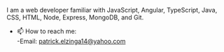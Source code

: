 
I am a web developer familiar with JavaScript, Angular, TypeScript, Java, CSS, HTML, Node, Express, MongoDB, and Git.

- 📫 How to reach me:   
-Email: patrick.elzinga14@yahoo.com

<!---
Patrogenic/Patrogenic is a ✨ special ✨ repository because its `README.md` (this file) appears on your GitHub profile.
You can click the Preview link to take a look at your changes.
--->
